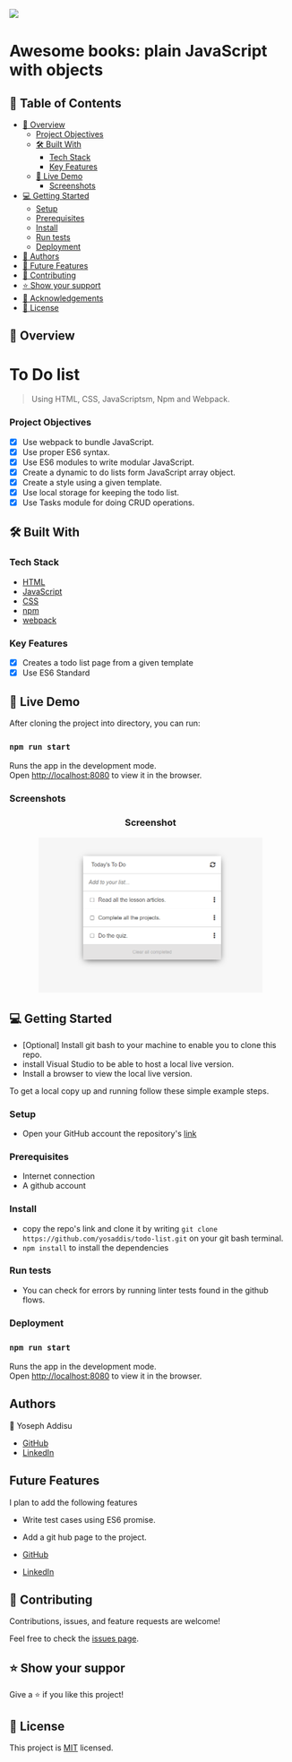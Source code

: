 ![](https://img.shields.io/badge/yosaddis-blue)

# Awesome books: plain JavaScript with objects

## 📗 Table of Contents

- [📖 Overview](#about-project)
  - [Project Objectives](#project-objectives)
  - [🛠 Built With](#built-with)
    - [Tech Stack](#tech-stack)
    - [Key Features](#key-features)
  - [🚀 Live Demo](#live-demo)
    - [Screenshots](#screenshots)
- [💻 Getting Started](#getting-started)
  - [Setup](#setup)
  - [Prerequisites](#prerequisites)
  - [Install](#install)
  - [Run tests](#run-tests)
  - [Deployment](#deployment)
- [👥 Authors](#authors)
- [🔭 Future Features](#future-features)
- [🤝 Contributing](#contributing)
- [⭐️ Show your support](#support)
- [🙏 Acknowledgements](#acknowledgements)
- [📝 License](#license)


## 📖 Overview <a name="about-project"></a>

# To Do list

> Using HTML, CSS, JavaScriptsm, Npm and Webpack.

### Project Objectives <a name="project-objectives"></a>

- [x] Use webpack to bundle JavaScript.
- [x] Use proper ES6 syntax.
- [x] Use ES6 modules to write modular JavaScript.
- [x] Create a dynamic to do lists form JavaScript array object.
- [x] Create a style using a given template.
- [x] Use local storage for keeping the todo list.
- [x] Use Tasks module for doing CRUD operations.

## 🛠 Built With <a name="built-with"></a>

### Tech Stack <a name="tech-stack"></a>

- [HTML](https://developer.mozilla.org/en-US/docs/Web/HTML)
- [JavaScript](https://developer.mozilla.org/en-US/docs/Web/JavaScript)
- [CSS](https://developer.mozilla.org/en-US/docs/Web/CSS)
- [npm](#)
- [webpack](#)

### Key Features <a name="key-features"></a>

- [x] Creates a todo list page from a given template
- [x] Use ES6 Standard

## 🚀 Live Demo <a name="live-demo"></a>

After cloning the project into directory, you can run:

### `npm run start`

Runs the app in the development mode.\
Open [http://localhost:8080](http://localhost:8080) to view it in the browser.


### Screenshots <a name="screenshots"></a>

<h3 align="center">Screenshot</h3>
<p align="center">
  <img width="400" src="screenshot/screenshot_1.png">
</P>

## 💻 Getting Started <a name="getting-started"></a>

- [Optional] Install git bash to your machine to enable you to clone this repo.
- install Visual Studio to be able to host a local live version.
- Install a browser to view the local live version.

To get a local copy up and running follow these simple example steps.

### Setup <a name="setup"></a>

- Open your GitHub account the repository's [link](https://github.com/yosaddis/todo-list)

### Prerequisites <a name="prerequisites"></a>

- Internet connection
- A github account

### Install <a name="install"></a>

- copy the repo's link and clone it by writing `git clone https://github.com/yosaddis/todo-list.git` on your git bash terminal.
- `npm install` to install the dependencies

### Run tests <a name="run-tests"></a>

- You can check for errors by running linter tests found in the github flows.

### Deployment <a name="deployment"></a>

### `npm run start`

Runs the app in the development mode.\
Open [http://localhost:8080](http://localhost:8080) to view it in the browser.

## Authors <a name="authors"></a>

👤 Yoseph Addisu

- [GitHub](https://github.com/yosaddis)
- [LinkedIn](https://www.linkedin.com/in/yoseph-addisu-79a58b60)

## Future Features <a name="#future-features"></a>

I plan to add the following features
- Write test cases using ES6 promise.
- Add a git hub page to the project.

- [GitHub](https://github.com/yosaddis)
- [LinkedIn](https://www.linkedin.com/in/yoseph-addisu-79a58b60)


## 🤝 Contributing <a name="contributing"></a>

Contributions, issues, and feature requests are welcome!

Feel free to check the [issues page](../../issues/).

## ⭐️ Show your suppor <a name="support"></a>

Give a ⭐️ if you like this project!

## 📝 License <a name="license"></a>

This project is [MIT](./LICENSE.md) licensed.
